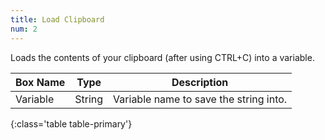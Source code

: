 ```yaml
---
title: Load Clipboard
num: 2
---
```


Loads the contents of your clipboard (after using CTRL+C) into a variable.

| Box Name | Type | Description | 
|-------|--------|--------
|Variable|	String	|Variable name to save the string into.
{:class='table table-primary'}









